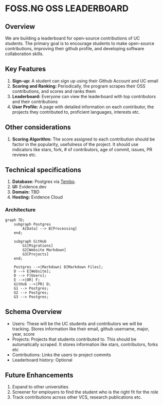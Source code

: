 # FOSS.NG OSS LEADERBOARD

## Overview

We are building a leaderboard for open-source contributions of UC students. The primary goal is to encourage students to make open-source contributions, improving their github profile, and developing software collaboration skills.

## Key Features

1. **Sign-up:** A student can sign up using their Github Account and UC email
1. **Scoring and Ranking:** Periodically, the program scrapes their OSS contributions, and scores and ranks them
1. **Leaderboard:** Everyone can view the leaderboard with top contributors and their contributions
1. **User Profile:** A page with detailed information on each contributor, the projects they contributed to, proficient languages, interests etc.

## Other considerations

1. **Scoring Algorithm:** The score assigned to each contribution should be factor in the popularity, usefulness of the project. It should use indicators like stars, fork, # of contributors, age of commit, issues, PR reviews etc.

## Technical specifications

1. **Database:** Postgres via [Tembo](https://tembo.io/).
1. **UI:** Evidence.dev
1. **Domain:** TBD
1. **Hosting:** Evidence Cloud

### Architecture

```mermaid
graph TD;
    subgraph Postgres
        A[Data] --> B[Processing]
    end;

    subgraph GitHub
        G1[Migrations]
        G2[Website Markdown]
        G3[Projects]
    end;

    Postgres -->|Markdown| D[Markdown Files];
    D --> E[Website];
    D --> F[Users];
    E -->|OR| F;
    GitHub -->|PR| D;
    G1 --> Postgres;
    G2 --> Postgres;
    G3 --> Postgres;
```

## Schema Overview

- Users: These will be the UC students and contributors we will be tracking. Stores information like their email, github username, major, year, score
- Projects: Projects that students contributed to. This should be automatically scraped. It stores information like stars, contributors, forks etc
- Contributions: Links the users to project commits
- Leaderboard history: Optional

## Future Enhancements

1. Expand to other universities
1. Screener for employers to find the student who is the right fit for the role
1. Track contributions across other VCS, research publications etc.
